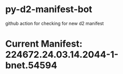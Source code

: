# py-d2-manifest-bot
github action for checking for new d2 manifest

# Current Manifest: 224672.24.03.14.2044-1-bnet.54594